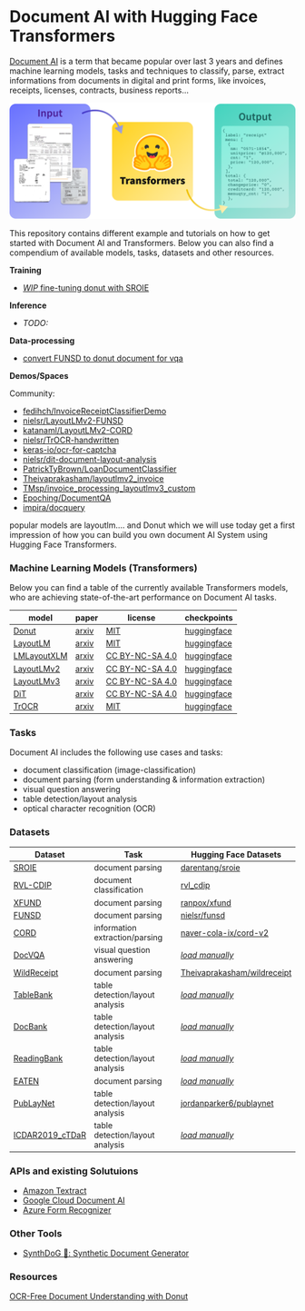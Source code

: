 # Document AI with Hugging Face Transformers


[Document AI](https://en.wikipedia.org/wiki/Document_AI) is a term that became popular over last 3 years and defines machine learning models, tasks and techniques to classify, parse, extract informations from documents in digital and print forms, like invoices, receipts, licenses, contracts, business reports...

![logo](./assets/logo.png)

This repository contains different example and tutorials on how to get started with Document AI and Transformers. Below you can also find a compendium of available models, tasks, datasets and other resources.

**Training**
* [_WIP_ fine-tuning donut with SROIE]()

**Inference**
* _TODO:_

**Data-processing**

* [convert FUNSD to donut document for vqa](./data_processing/FUNSD_for_Donut.ipynb)

**Demos/Spaces**

Community: 
* [fedihch/InvoiceReceiptClassifierDemo](https://huggingface.co/spaces/fedihch/InvoiceReceiptClassifierDemo)
* [nielsr/LayoutLMv2-FUNSD](https://huggingface.co/spaces/nielsr/LayoutLMv2-FUNSD)
* [katanaml/LayoutLMv2-CORD](https://huggingface.co/spaces/katanaml/LayoutLMv2-CORD)
* [nielsr/TrOCR-handwritten](https://huggingface.co/spaces/nielsr/TrOCR-handwritten)
* [keras-io/ocr-for-captcha](https://huggingface.co/spaces/keras-io/ocr-for-captcha)
* [nielsr/dit-document-layout-analysis](https://huggingface.co/spaces/nielsr/dit-document-layout-analysis)
* [PatrickTyBrown/LoanDocumentClassifier](https://huggingface.co/spaces/PatrickTyBrown/LoanDocumentClassifier)
* [Theivaprakasham/layoutlmv2_invoice](https://huggingface.co/spaces/Theivaprakasham/layoutlmv2_invoice)
* [TMsp/invoice_processing_layoutlmv3_custom](https://huggingface.co/spaces/Msp/invoice_processing_layoutlmv3_custom)
* [Epoching/DocumentQA](https://huggingface.co/spaces/Epoching/DocumentQA)
* [impira/docquery](https://huggingface.co/spaces/impira/docquery)

popular models are layoutlm.... 
and Donut which we will use today get a first impression of how you can build you own document AI System using Hugging Face Transformers.

### Machine Learning Models (Transformers)

Below you can find a table of the currently available Transformers models, who are achieving state-of-the-art performance on Document AI tasks. 

| model                                                                   | paper                                     | license                                                       | checkpoints                                                 |
|-------------------------------------------------------------------------|-------------------------------------------|---------------------------------------------------------------|-------------------------------------------------------------|
| [Donut](https://huggingface.co/docs/transformers/main/en/model_doc/donut#overview) | [arxiv](https://arxiv.org/abs/2111.15664) | [MIT](https://github.com/clovaai/donut#license) | [huggingface](https://huggingface.co/models?other=donut) |
| [LayoutLM](https://huggingface.co/docs/transformers/model_doc/layoutlm) | [arxiv](https://arxiv.org/abs/1912.13318) | [MIT](https://github.com/microsoft/unilm/blob/master/LICENSE) | [huggingface](https://huggingface.co/models?other=layoutlm) |
| [LMLayoutXLM](https://huggingface.co/docs/transformers/model_doc/layoutlm) | [arxiv](https://arxiv.org/abs/2104.08836) | [CC BY-NC-SA 4.0](https://creativecommons.org/licenses/by-nc-sa/4.0/) | [huggingface](https://huggingface.co/microsoft/layoutxlm-base) |
| [LayoutLMv2](https://huggingface.co/docs/transformers/model_doc/layoutlm) | [arxiv](https://arxiv.org/abs/2012.14740) | [CC BY-NC-SA 4.0](https://creativecommons.org/licenses/by-nc-sa/4.0/) | [huggingface](https://huggingface.co/models?other=layoutlmv2) |
| [LayoutLMv3](https://huggingface.co/docs/transformers/model_doc/layoutlm) | [arxiv](https://arxiv.org/abs/2204.08387) | [CC BY-NC-SA 4.0](https://creativecommons.org/licenses/by-nc-sa/4.0/) | [huggingface](https://huggingface.co/models?other=layoutlmv3) |
| [DiT](https://huggingface.co/docs/transformers/model_doc/dit) | [arxiv](https://arxiv.org/abs/2203.02378) | [CC BY-NC-SA 4.0](https://creativecommons.org/licenses/by-nc-sa/4.0/) | [huggingface](https://huggingface.co/models?other=dit) |
| [TrOCR](https://huggingface.co/docs/transformers/main/en/model_doc/trocr) | [arxiv](https://arxiv.org/abs/2109.10282) | [MIT](https://github.com/microsoft/unilm/blob/master/LICENSE) | [huggingface](https://huggingface.co/models?filter=trocr) |

### Tasks

Document AI includes the following use cases and tasks:

* document classification (image-classification)
* document parsing  (form understanding & information extraction)
* visual question answering
* table detection/layout analysis
* optical character recognition (OCR)

### Datasets

| Dataset                                                                   | Task                                      |                        Hugging Face Datasets                          |
|-------------------------------------------------------------------------|-------------------------------------------|-------------------------------------------------------------|
| [SROIE](https://github.com/zzzDavid/ICDAR-2019-SROIE) | document parsing | [darentang/sroie](https://huggingface.co/datasets/darentang/sroie/blob/main/sroie.py) |
| [RVL-CDIP](https://huggingface.co/datasets/rvl_cdip) | document classification | [rvl_cdip](https://huggingface.co/datasets/rvl_cdip) |
| [XFUND](https://github.com/doc-analysis/XFUND)   | document parsing |[ranpox/xfund](https://huggingface.co/datasets/ranpox/xfund) | 
| [FUNSD](https://guillaumejaume.github.io/FUNSD/)    | document parsing  | [nielsr/funsd](https://huggingface.co/datasets/nielsr/funsd) |
| [CORD](https://github.com/clovaai/cord)    | information extraction/parsing  | [naver-cola-ix/cord-v2](https://huggingface.co/datasets/naver-clova-ix/cord-v2) |
| [DocVQA](https://www.docvqa.org/)    | visual question answering  | [_load manually_](https://rrc.cvc.uab.es/?ch=17&com=downloads) |
| [WildReceipt](https://paperswithcode.com/dataset/wildreceipt)    | document parsing | [Theivaprakasham/wildreceipt](https://huggingface.co/datasets/Theivaprakasham/wildreceipt) |
| [TableBank](https://doc-analysis.github.io/tablebank-page/index.html) |  table detection/layout analysis | [_load manually_](https://doc-analysis.github.io/tablebank-page/index.html) |
| [DocBank](https://doc-analysis.github.io/docbank-page/index.html)    |  table detection/layout analysis | [_load manually_](https://doc-analysis.github.io/docbank-page/index.html) |
| [ReadingBank](https://github.com/doc-analysis/ReadingBank)    | table detection/layout analysis  | [_load manually_](https://github.com/doc-analysis/ReadingBank) |
| [EATEN](https://github.com/beacandler/EATEN)    | document parsing  | [_load manually_](https://github.com/beacandler/EATEN) |
| [PubLayNet](https://github.com/ibm-aur-nlp/PubLayNet)    | table detection/layout analysis  | [jordanparker6/publaynet](https://huggingface.co/datasets/jordanparker6/publaynet) |
| [ICDAR2019_cTDaR](https://github.com/cndplab-founder/ICDAR2019_cTDaR)    | table detection/layout analysis  | [_load manually_](https://cndplab-founder.github.io/cTDaR2019/dataset-training.html) |


### APIs and existing Solutuions

* [Amazon Textract](https://aws.amazon.com/de/textract/)
* [Google Cloud Document AI](https://cloud.google.com/document-ai/)
* [Azure Form Recognizer](https://azure.microsoft.com/en-us/services/form-recognizer/#features)

### Other Tools

* [SynthDoG 🐶: Synthetic Document Generator](https://github.com/clovaai/donut/tree/master/synthdog)

### Resources

[OCR-Free Document Understanding with Donut](https://towardsdatascience.com/ocr-free-document-understanding-with-donut-1acfbdf099be)